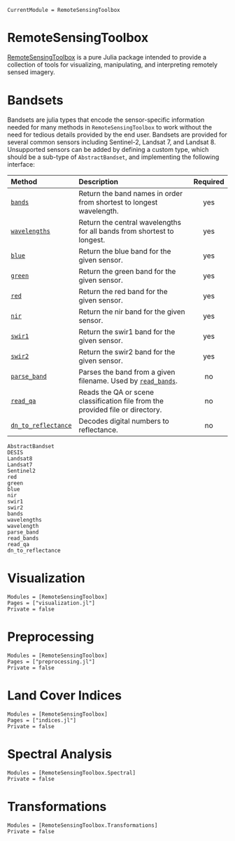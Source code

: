 ```@meta
CurrentModule = RemoteSensingToolbox
```

# RemoteSensingToolbox

[RemoteSensingToolbox](https://github.com/JoshuaBillson/RemoteSensingToolbox.jl) is a pure Julia package intended to provide a collection of tools for visualizing, manipulating, and interpreting remotely sensed imagery.

# Bandsets

Bandsets are julia types that encode the sensor-specific information needed for many methods in `RemoteSensingToolbox` to work without the need for tedious details provided by the end user. Bandsets are provided for several common sensors including Sentinel-2, Landsat 7, and Landsat 8. Unsupported sensors can be added by defining a custom type, which should be a sub-type of `AbstractBandset`, and implementing the following interface:

| **Method**                  | **Description**                                                                          | **Required**    |
| :-------------------------- | :--------------------------------------------------------------------------------------- | :-------------: |
| [`bands`](@ref)             | Return the band names in order from shortest to longest wavelength.                      | yes             |
| [`wavelengths`](@ref)       | Return the central wavelengths for all bands from shortest to longest.                   | yes             |
| [`blue`](@ref)              | Return the blue band for the given sensor.                                               | yes             |
| [`green`](@ref)             | Return the green band for the given sensor.                                              | yes             |
| [`red`](@ref)               | Return the red band for the given sensor.                                                | yes             |
| [`nir`](@ref)               | Return the nir band for the given sensor.                                                | yes             |
| [`swir1`](@ref)             | Return the swir1 band for the given sensor.                                              | yes             |
| [`swir2`](@ref)             | Return the swir2 band for the given sensor.                                              | yes             |
| [`parse_band`](@ref)        | Parses the band from a given filename. Used by [`read_bands`](@ref).                     | no              |
| [`read_qa`](@ref)           | Reads the QA or scene classification file from the provided file or directory.           | no              |
| [`dn_to_reflectance`](@ref) | Decodes digital numbers to reflectance.                                                  | no              |


```@docs
AbstractBandset
DESIS
Landsat8
Landsat7
Sentinel2
red
green
blue
nir
swir1
swir2
bands
wavelengths
wavelength
parse_band
read_bands
read_qa
dn_to_reflectance
```

# Visualization

```@autodocs
Modules = [RemoteSensingToolbox]
Pages = ["visualization.jl"]
Private = false
```

# Preprocessing

```@autodocs
Modules = [RemoteSensingToolbox]
Pages = ["preprocessing.jl"]
Private = false
```

# Land Cover Indices

```@autodocs
Modules = [RemoteSensingToolbox]
Pages = ["indices.jl"]
Private = false
```

# Spectral Analysis

```@autodocs
Modules = [RemoteSensingToolbox.Spectral]
Private = false
```

# Transformations

```@autodocs
Modules = [RemoteSensingToolbox.Transformations]
Private = false
```